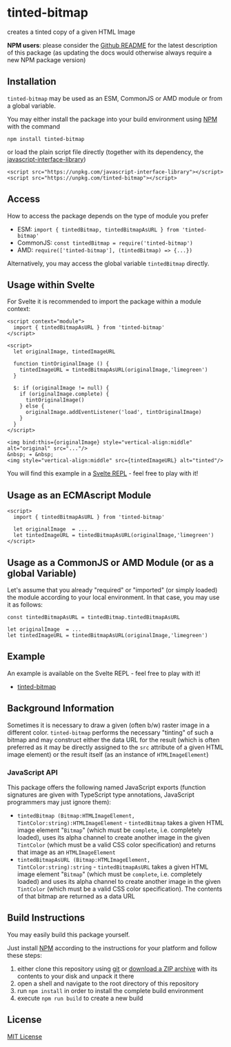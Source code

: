 # tinted-bitmap #

creates a tinted copy of a given HTML Image

**NPM users**: please consider the [Github README](https://github.com/rozek/tinted-bitmap/blob/main/README.md) for the latest description of this package (as updating the docs would otherwise always require a new NPM package version)

## Installation ##

`tinted-bitmap` may be used as an ESM, CommonJS or AMD module or from a global variable.

You may either install the package into your build environment using [NPM](https://docs.npmjs.com/) with the command

```
npm install tinted-bitmap
```

or load the plain script file directly (together with its dependency, the [javascript-interface-library](https://github.com/rozek/javascript-interface-library))

```
<script src="https://unpkg.com/javascript-interface-library"></script>
<script src="https://unpkg.com/tinted-bitmap"></script>
```

## Access ##

How to access the package depends on the type of module you prefer

* ESM: `import { tintedBitmap, tintedBitmapAsURL } from 'tinted-bitmap'`
* CommonJS: `const tintedBitmap = require('tinted-bitmap')`
* AMD: `require(['tinted-bitmap'], (tintedBitmap) => {...})`

Alternatively, you may access the global variable `tintedBitmap` directly.

## Usage within Svelte ##

For Svelte it is recommended to import the package within a module context:

```
<script context="module">
  import { tintedBitmapAsURL } from 'tinted-bitmap'
</script>

<script>
  let originalImage, tintedImageURL

  function tintOriginalImage () {
    tintedImageURL = tintedBitmapAsURL(originalImage,'limegreen')
  }

  $: if (originalImage != null) {
    if (originalImage.complete) {
      tintOriginalImage()
    } else {
      originalImage.addEventListener('load', tintOriginalImage)
    }
  }
</script>

<img bind:this={originalImage} style="vertical-align:middle" alt="original" src="..."/>
&nbsp; ➔ &nbsp;
<img style="vertical-align:middle" src={tintedImageURL} alt="tinted"/>
```

You will find this example in a [Svelte REPL](https://svelte.dev/repl/2cee91ac75a74bc18f77e94f28e0c16d) - feel free to play with it!

## Usage as an ECMAscript Module ##

```
<script>
  import { tintedBitmapAsURL } from 'tinted-bitmap'

  let originalImage  = ...
  let tintedImageURL = tintedBitmapAsURL(originalImage,'limegreen')
</script>
```

## Usage as a CommonJS or AMD Module (or as a global Variable) ##

Let's assume that you already "required" or "imported" (or simply loaded) the module according to your local environment. In that case, you may use it as follows:

```
const tintedBitmapAsURL = tintedBitmap.tintedBitmapAsURL
  
let originalImage  = ...
let tintedImageURL = tintedBitmapAsURL(originalImage,'limegreen')
```

## Example ##

An example is available on the Svelte REPL - feel free to play with it!

* [tinted-bitmap](https://svelte.dev/repl/2cee91ac75a74bc18f77e94f28e0c16d)

## Background Information ##

Sometimes it is necessary to draw a given (often b/w) raster image in a different color. `tinted-bitmap` performs the necessary "tinting" of such a bitmap and may construct either the data URL for the result (which is often preferred as it may be directly assigned to the `src` attribute of a given HTML image element) or the result itself (as an instance of `HTMLImageElement`)

### JavaScript API ###

This package offers the following named JavaScript exports (function signatures are given with TypeScript type annotations, JavaScript programmers may just ignore them):

* `tintedBitmap (Bitmap:HTMLImageElement, TintColor:string):HTMLImageElement` - `tintedBitmap` takes a given HTML image element "`Bitmap`" (which must be `complete`, i.e. completely loaded), uses its alpha channel to create another image in the given `TintColor` (which must be a valid CSS color specification) and returns that image as an `HTMLImageElement`
* `tintedBitmapAsURL (Bitmap:HTMLImageElement, TintColor:string):string` - `tintedBitmapAsURL` takes a given HTML image element "`Bitmap`" (which must be `complete`, i.e. completely loaded) and uses its alpha channel to create another image in the given `TintColor` (which must be a valid CSS color specification). The contents of that bitmap are returned as a data URL

## Build Instructions ##

You may easily build this package yourself.

Just install [NPM](https://docs.npmjs.com/) according to the instructions for your platform and follow these steps:

1. either clone this repository using [git](https://git-scm.com/) or [download a ZIP archive](https://github.com/rozek/tinted-bitmap/archive/refs/heads/main.zip) with its contents to your disk and unpack it there 
2. open a shell and navigate to the root directory of this repository
3. run `npm install` in order to install the complete build environment
4. execute `npm run build` to create a new build

## License ##

[MIT License](LICENSE.md)
